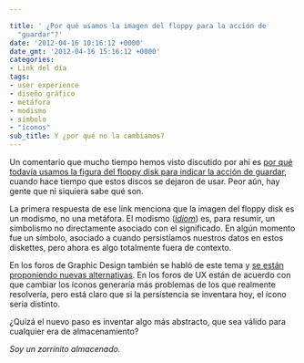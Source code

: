 ```yaml
---

title: ' ¿Por qué usamos la imagen del floppy para la acción de
  "guardar"?'
date: '2012-04-16 10:16:12 +0000'
date_gmt: '2012-04-16 15:16:12 +0000'
categories:
- Link del día
tags:
- user experience
- diseño gráfico
- metáfora
- modismo
- símbolo
- "íconos"
sub_title: Y ¿por qué no la cambiamos?
---
```


Un comentario que mucho tiempo hemos visto discutido por ahí es [por qué todavía usamos la figura del floppy disk para indicar la acción de guardar](http://ux.stackexchange.com/questions/3117/save-icon-is-the-floppy-disk-icon-dead), cuando hace tiempo que estos discos se dejaron de usar. Peor aún, hay gente que ni siquiera sabe qué son.

La primera respuesta de ese link menciona que la imagen del floppy disk es un modismo, no una metáfora. El modismo (_[idiom](http://knowgramming.com/idiom_and_metaphor_difference.htm)_) es, para resumir, un simbolismo no directamente asociado con el significado. En algún momento fue un símbolo, asociado a cuando persistíamos nuestros datos en estos diskettes, pero ahora es algo totalmente fuera de contexto.

En los foros de Graphic Design también se habló de este tema y [se están proponiendo nuevas alternativas](http://graphicdesign.stackexchange.com/questions/323/new-generation-of-save-icon-that-is-not-a-disk/). En los foros de UX están de acuerdo con que cambiar los íconos generaría más problemas de los que realmente resolvería, pero está claro que si la persistencia se inventara hoy, el ícono sería distinto.

 ¿Quizá el nuevo paso es inventar algo más abstracto, que sea válido para cualquier era de almacenamiento?

_Soy un zorrinito almacenado._
